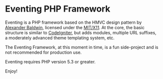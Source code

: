 Eventing PHP Framework
======================

Eventing is a PHP framework based on the HMVC design pattern by
[Alexander Baldwin][1], licensed under the [MIT/X11][2].
At the core, the basic structure is similar to [CodeIgniter][3], but adds
modules, multiple URL suffixes, a moderately advanced theme templating system,
etc.

The Eventing Framework, at this moment in time, is a fun side-project and is not
recommended for production use.

Eventing requires PHP version 5.3 or greater.

Enjoy!

[1]: http://github.com/mynameiszanders "Alexander Baldwin on GitHub"
[2]: http://www.opensource.org/licenses/mit-license.php "Massachusetts Institute of Technology License on the Open Source Initiative"
[3]: http://codeigniter.com/ "CodeIgniter open source Web Application Framework"
